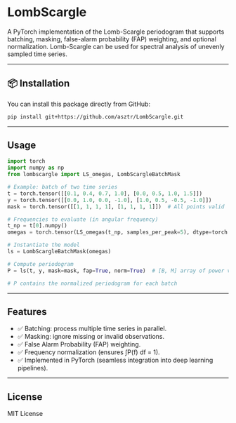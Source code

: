 # LombScargle

A PyTorch implementation of the Lomb-Scargle periodogram that supports batching, masking, false-alarm probability (FAP) weighting, and optional normalization.
Lomb-Scargle can be used for spectral analysis of unevenly sampled time series.

---

## 📦 Installation

You can install this package directly from GitHub:

```bash
pip install git+https://github.com/asztr/LombScargle.git
```

---

## Usage

```python
import torch
import numpy as np
from lombscargle import LS_omegas, LombScargleBatchMask

# Example: batch of two time series
t = torch.tensor([[0.1, 0.4, 0.7, 1.0], [0.0, 0.5, 1.0, 1.5]])
y = torch.tensor([[0.0, 1.0, 0.0, -1.0], [1.0, 0.5, -0.5, -1.0]])
mask = torch.tensor([[1, 1, 1, 1], [1, 1, 1, 1]])  # All points valid

# Frequencies to evaluate (in angular frequency)
t_np = t[0].numpy()
omegas = torch.tensor(LS_omegas(t_np, samples_per_peak=5), dtype=torch.float32)

# Instantiate the model
ls = LombScargleBatchMask(omegas)

# Compute periodogram
P = ls(t, y, mask=mask, fap=True, norm=True)  # [B, M] array of power values

# P contains the normalized periodogram for each batch
```

---

## Features

- ✅ Batching: process multiple time series in parallel.
- ✅ Masking: ignore missing or invalid observations.
- ✅ False Alarm Probability (FAP) weighting.
- ✅ Frequency normalization (ensures ∫P(f) df = 1).
- ✅ Implemented in PyTorch (seamless integration into deep learning pipelines).

---

## License

MIT License
